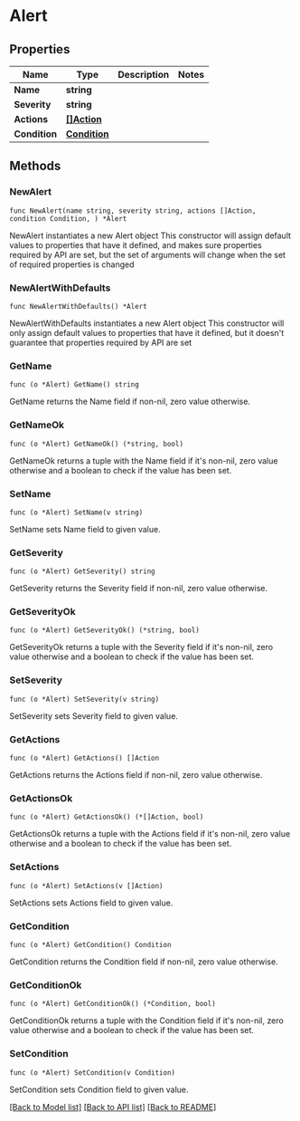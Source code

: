 # Alert

## Properties

Name | Type | Description | Notes
------------ | ------------- | ------------- | -------------
**Name** | **string** |  | 
**Severity** | **string** |  | 
**Actions** | [**[]Action**](Action.md) |  | 
**Condition** | [**Condition**](Condition.md) |  | 

## Methods

### NewAlert

`func NewAlert(name string, severity string, actions []Action, condition Condition, ) *Alert`

NewAlert instantiates a new Alert object
This constructor will assign default values to properties that have it defined,
and makes sure properties required by API are set, but the set of arguments
will change when the set of required properties is changed

### NewAlertWithDefaults

`func NewAlertWithDefaults() *Alert`

NewAlertWithDefaults instantiates a new Alert object
This constructor will only assign default values to properties that have it defined,
but it doesn't guarantee that properties required by API are set

### GetName

`func (o *Alert) GetName() string`

GetName returns the Name field if non-nil, zero value otherwise.

### GetNameOk

`func (o *Alert) GetNameOk() (*string, bool)`

GetNameOk returns a tuple with the Name field if it's non-nil, zero value otherwise
and a boolean to check if the value has been set.

### SetName

`func (o *Alert) SetName(v string)`

SetName sets Name field to given value.


### GetSeverity

`func (o *Alert) GetSeverity() string`

GetSeverity returns the Severity field if non-nil, zero value otherwise.

### GetSeverityOk

`func (o *Alert) GetSeverityOk() (*string, bool)`

GetSeverityOk returns a tuple with the Severity field if it's non-nil, zero value otherwise
and a boolean to check if the value has been set.

### SetSeverity

`func (o *Alert) SetSeverity(v string)`

SetSeverity sets Severity field to given value.


### GetActions

`func (o *Alert) GetActions() []Action`

GetActions returns the Actions field if non-nil, zero value otherwise.

### GetActionsOk

`func (o *Alert) GetActionsOk() (*[]Action, bool)`

GetActionsOk returns a tuple with the Actions field if it's non-nil, zero value otherwise
and a boolean to check if the value has been set.

### SetActions

`func (o *Alert) SetActions(v []Action)`

SetActions sets Actions field to given value.


### GetCondition

`func (o *Alert) GetCondition() Condition`

GetCondition returns the Condition field if non-nil, zero value otherwise.

### GetConditionOk

`func (o *Alert) GetConditionOk() (*Condition, bool)`

GetConditionOk returns a tuple with the Condition field if it's non-nil, zero value otherwise
and a boolean to check if the value has been set.

### SetCondition

`func (o *Alert) SetCondition(v Condition)`

SetCondition sets Condition field to given value.



[[Back to Model list]](../README.md#documentation-for-models) [[Back to API list]](../README.md#documentation-for-api-endpoints) [[Back to README]](../README.md)


